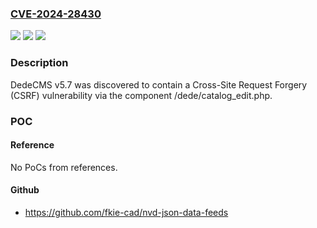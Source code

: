 ### [CVE-2024-28430](https://cve.mitre.org/cgi-bin/cvename.cgi?name=CVE-2024-28430)
![](https://img.shields.io/static/v1?label=Product&message=n%2Fa&color=blue)
![](https://img.shields.io/static/v1?label=Version&message=n%2Fa&color=blue)
![](https://img.shields.io/static/v1?label=Vulnerability&message=n%2Fa&color=brighgreen)

### Description

DedeCMS v5.7 was discovered to contain a Cross-Site Request Forgery (CSRF) vulnerability via the component /dede/catalog_edit.php.

### POC

#### Reference
No PoCs from references.

#### Github
- https://github.com/fkie-cad/nvd-json-data-feeds

